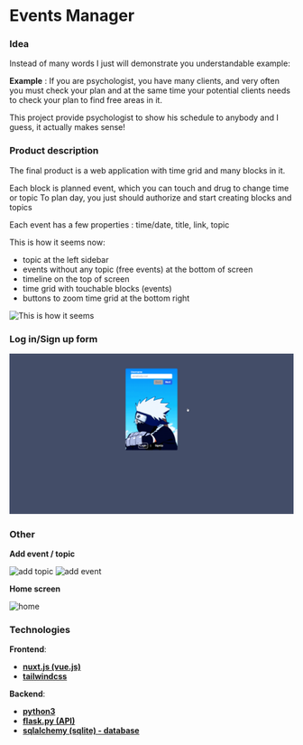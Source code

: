 # Events Manager

### Idea

Instead of many words I just will demonstrate you understandable example:

**Example** : If you are psychologist, you have many clients, and very often you must check your plan and at
the same time your potential clients needs to check your plan to find free areas in it.

This project provide psychologist to show his schedule to anybody and I guess, it actually makes sense!


### Product description

The final product is a web application with time grid and many blocks in it.

Each block is planned event, which you can touch and drug to change time or topic
To plan day, you just should authorize and start creating blocks and topics

Each event has a few properties : time/date, title, link, topic

This is how it seems now: 
 - topic at the left sidebar
 - events without any topic (free events) at the bottom of screen
 - timeline on the top of screen
 - time grid with touchable blocks (events)
 - buttons to zoom time grid at the bottom right

![This is how it seems](/assets/schedule.png)

### Log in/Sign up form

![auth form](./assets/auth.png)

### Other

**Add event / topic**

![add topic](/assets/1.png)
![add event](/assets/2.png)

**Home screen**

![home](/assets/home.png)

### Technologies

**Frontend**:
 - [**nuxt.js (vue.js)**](https://nuxtjs.org/)
 - [**tailwindcss**](https://tailwindcss.com/)

**Backend**:
 - [**python3**](https://www.python.org/)
 - [**flask.py (API)**](https://flask.palletsprojects.com/en/2.2.x/)
 - [**sqlalchemy (sqlite) - database**](https://www.sqlalchemy.org/)